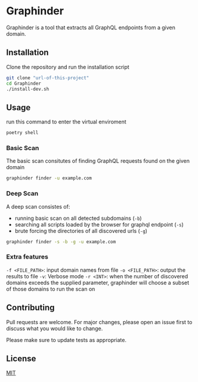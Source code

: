 # Graphinder

Graphinder is a tool that extracts all GraphQL endpoints from a given domain.

## Installation

Clone the repository and run the installation script

```bash
git clone "url-of-this-project"
cd Graphinder
./install-dev.sh
```

## Usage

run this command to enter the virtual enviroment

```bash
poetry shell
```

### Basic Scan

The basic scan consitutes of finding GraphQL requests found on the given domain

```bash
graphinder finder -u example.com
```

### Deep Scan

A deep scan consistes of:

- running basic scan on all detected subdomains (`-b`)
- searching all scripts loaded by the browser for graphql endpoint (`-s`)
- brute forcing the directories of all discovered urls (`-g`)

```bash
graphinder finder -s -b -g -u example.com
```

### Extra features

`-f <FILE_PATH>`: input domain names from file
`-o <FILE_PATH>`: output the results to file
`-v`: Verbose mode
`-r <INT>`: when the number of discovered domains exceeds the supplied parameter, graphinder will choose a subset of those domains to run the scan on

## Contributing

Pull requests are welcome. For major changes, please open an issue first to discuss what you would like to change.

Please make sure to update tests as appropriate.

## License

[MIT](https://choosealicense.com/licenses/mit/)
